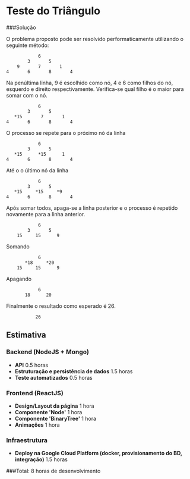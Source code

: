 # Teste do Triângulo

###Solução


O problema proposto pode ser resolvido performaticamente utilizando o seguinte método:


                6
            3       5
        9       7       1
    4       6       8       4    

Na penúltima linha, 9 é escolhido como nó, 4 e 6 como filhos do nó, esquerdo e direito respectivamente. Verifica-se qual filho é o maior para somar com o nó.

                6
            3       5
       *15       7       1
    4       6       8       4    

O processo se repete para o próximo nó da linha

                6
            3       5
       *15      *15      1
    4       6       8       4

Até o o último nó da linha

                6
            3       5
       *15     *15     *9
    4       6       8       4

Após somar todos, apaga-se a linha posterior e o processo é repetido novamente para a linha anterior.

                6
            3       5
        15     15      9

Somando

                6
           *18     *20
        15     15      9

Apagando

                6
           18      20

Finalmente o resultado como esperado é 26.

               26
           
## Estimativa

### Backend (NodeJS + Mongo)

* **API** 0.5 horas
* **Estruturação e persistência de dados** 1.5 horas
* **Teste automatizados** 0.5 horas

### Frontend (ReactJS)

* **Design/Layout da página** 1 hora
* **Componente 'Node'** 1 hora
* **Componente 'BinaryTree'** 1 hora
* **Animações** 1 hora

### Infraestrutura

* **Deploy na Google Cloud Platform (docker, provisionamento do BD, integração)** 1.5 horas

###Total: 8 horas de desenvolvimento
